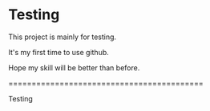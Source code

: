 # Testing

This project is mainly for testing.

It's my first time to use github.

Hope my skill will be better than before.

==========================================

Testing
